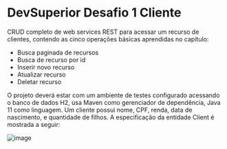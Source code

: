 # DevSuperior Desafio 1 Cliente

CRUD completo de web services REST para acessar um recurso de clientes, contendo as cinco operações básicas aprendidas no capítulo:
<ul>
  <li>Busca paginada de recursos</li>
  <li>Busca de recurso por id</li>
  <li>Inserir novo recurso</li>
  <li>Atualizar recurso</li>
  <li>Deletar recurso</li>
</ul>

<p>O projeto deverá estar com um ambiente de testes configurado acessando o banco de dados
H2, usa Maven como gerenciador de dependência, Java 11 como linguagem.
Um cliente possui nome, CPF, renda, data de nascimento, e quantidade de filhos. A
especificação da entidade Client é mostrada a seguir:
</p>

![image](https://github.com/janaBR30/DevSuperior-Desafio-1-Cliente/assets/114409955/d6a7ef39-a6ca-4312-88d0-2cd62e8705ac)

